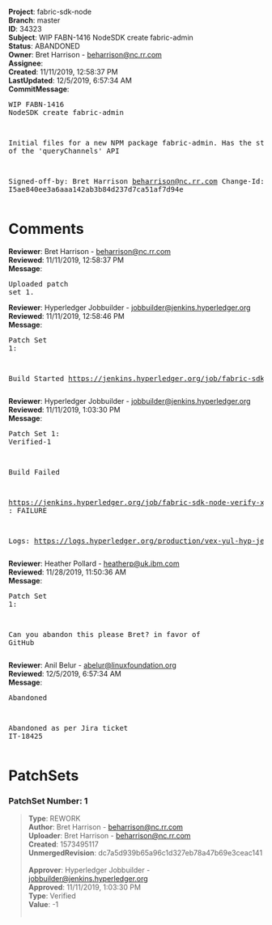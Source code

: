 <strong>Project</strong>: fabric-sdk-node<br><strong>Branch</strong>: master<br><strong>ID</strong>: 34323<br><strong>Subject</strong>: WIP FABN-1416 NodeSDK create fabric-admin<br><strong>Status</strong>: ABANDONED<br><strong>Owner</strong>: Bret Harrison - beharrison@nc.rr.com<br><strong>Assignee</strong>:<br><strong>Created</strong>: 11/11/2019, 12:58:37 PM<br><strong>LastUpdated</strong>: 12/5/2019, 6:57:34 AM<br><strong>CommitMessage</strong>:<br><pre>WIP FABN-1416 NodeSDK create fabric-admin

Initial files for a new NPM package fabric-admin.
Has the startings of the 'queryChannels' API

Signed-off-by: Bret Harrison <beharrison@nc.rr.com>
Change-Id: I5ae840ee3a6aaa142ab3b84d237d7ca51af7d94e
</pre><h1>Comments</h1><strong>Reviewer</strong>: Bret Harrison - beharrison@nc.rr.com<br><strong>Reviewed</strong>: 11/11/2019, 12:58:37 PM<br><strong>Message</strong>: <pre>Uploaded patch set 1.</pre><strong>Reviewer</strong>: Hyperledger Jobbuilder - jobbuilder@jenkins.hyperledger.org<br><strong>Reviewed</strong>: 11/11/2019, 12:58:46 PM<br><strong>Message</strong>: <pre>Patch Set 1:

Build Started https://jenkins.hyperledger.org/job/fabric-sdk-node-verify-x86_64/3284/</pre><strong>Reviewer</strong>: Hyperledger Jobbuilder - jobbuilder@jenkins.hyperledger.org<br><strong>Reviewed</strong>: 11/11/2019, 1:03:30 PM<br><strong>Message</strong>: <pre>Patch Set 1: Verified-1

Build Failed 

https://jenkins.hyperledger.org/job/fabric-sdk-node-verify-x86_64/3284/ : FAILURE

Logs: https://logs.hyperledger.org/production/vex-yul-hyp-jenkins-3/fabric-sdk-node-verify-x86_64/3284</pre><strong>Reviewer</strong>: Heather Pollard - heatherp@uk.ibm.com<br><strong>Reviewed</strong>: 11/28/2019, 11:50:36 AM<br><strong>Message</strong>: <pre>Patch Set 1:

Can you abandon this please Bret? in favor of GitHub</pre><strong>Reviewer</strong>: Anil Belur - abelur@linuxfoundation.org<br><strong>Reviewed</strong>: 12/5/2019, 6:57:34 AM<br><strong>Message</strong>: <pre>Abandoned

Abandoned as per Jira ticket IT-18425</pre><h1>PatchSets</h1><h3>PatchSet Number: 1</h3><blockquote><strong>Type</strong>: REWORK<br><strong>Author</strong>: Bret Harrison - beharrison@nc.rr.com<br><strong>Uploader</strong>: Bret Harrison - beharrison@nc.rr.com<br><strong>Created</strong>: 1573495117<br><strong>UnmergedRevision</strong>: dc7a5d939b65a96c1d327eb78a47b69e3ceac141<br><br><strong>Approver</strong>: Hyperledger Jobbuilder - jobbuilder@jenkins.hyperledger.org<br><strong>Approved</strong>: 11/11/2019, 1:03:30 PM<br><strong>Type</strong>: Verified<br><strong>Value</strong>: -1<br><br></blockquote>